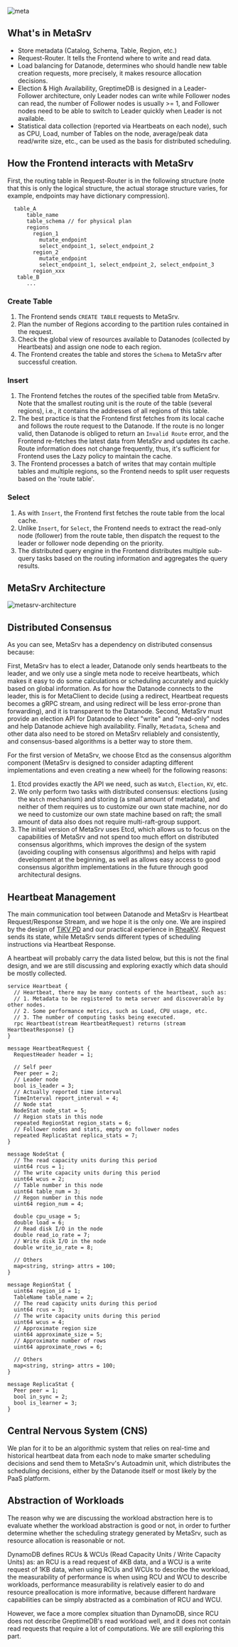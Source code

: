 ![meta](../../public/meta.png)

## What's in MetaSrv

- Store metadata (Catalog, Schema, Table, Region, etc.)
- Request-Router. It tells the Frontend where to write and read data.
- Load balancing for Datanode, determines who should handle new table creation requests, more precisely, it makes resource allocation decisions.
- Election & High Availability, GreptimeDB is designed in a Leader-Follower architecture, only Leader nodes can write while Follower nodes can read, the number of Follower nodes is usually >= 1, and Follower nodes need to be able to switch to Leader quickly when Leader is not available.
- Statistical data collection (reported via Heartbeats on each node), such as CPU, Load, number of Tables on the node, average/peak data read/write size, etc., can be used as the basis for distributed scheduling.

## How the Frontend interacts with MetaSrv

First, the routing table in Request-Router is in the following structure (note that this is only the logical structure, the actual storage structure varies, for example, endpoints may have dictionary compression).

```
  table_A
      table_name
      table_schema // for physical plan
      regions
        region_1
          mutate_endpoint
          select_endpoint_1, select_endpoint_2
        region_2
          mutate_endpoint
          select_endpoint_1, select_endpoint_2, select_endpoint_3
        region_xxx
   table_B
      ...
```

### Create Table

1. The Frontend sends `CREATE TABLE` requests to MetaSrv.
2. Plan the number of Regions according to the partition rules contained in the request.
3. Check the global view of resources available to Datanodes (collected by Heartbeats) and assign one node to each region.
4. The Frontend creates the table and stores the `Schema` to MetaSrv after successful creation.

### Insert

1. The Frontend fetches the routes of the specified table from MetaSrv. Note that the smallest routing unit is the route of the table (several regions), i.e., it contains the addresses of all regions of this table.
2. The best practice is that the Frontend first fetches from its local cache and follows the route request to the Datanode. If the route is no longer valid, then Datanode is obliged to return an `Invalid Route` error, and the Frontend re-fetches the latest data from MetaSrv and updates its cache. Route information does not change frequently, thus, it's sufficient for Frontend uses the Lazy policy to maintain the cache.
3. The Frontend processes a batch of writes that may contain multiple tables and multiple regions, so the Frontend needs to split user requests based on the 'route table'.

### Select

1. As with `Insert`, the Frontend first fetches the route table from the local cache.
2. Unlike `Insert`, for `Select`, the Frontend needs to extract the read-only node (follower) from the route table, then dispatch the request to the leader or follower node depending on the priority.
3. The distributed query engine in the Frontend distributes multiple sub-query tasks based on the routing information and aggregates the query results.

## MetaSrv Architecture

![metasrv-architecture](../../public/metasrv-architecture.png)

## Distributed Consensus

As you can see, MetaSrv has a dependency on distributed consensus because:

First, MetaSrv has to elect a leader, Datanode only sends heartbeats to the leader, and we only use a single meta node to receive heartbeats, which makes it easy to do some calculations or scheduling accurately and quickly based on global information. As for how the Datanode connects to the leader, this is for MetaClient to decide (using a redirect, Heartbeat requests becomes a gRPC stream, and using redirect will be less error-prone than forwarding), and it is transparent to the Datanode.
Second, MetaSrv must provide an election API for Datanode to elect "write" and "read-only" nodes and help Datanode achieve high availability.
Finally, `Metadata`, `Schema` and other data also need to be stored on MetaSrv reliablely and consistently, and consensus-based algorithms is a better way to store them.

For the first version of MetaSrv, we choose Etcd as the consensus algorithm component (MetaSrv is designed to consider adapting different implementations and even creating a new wheel) for the following reasons:

1. Etcd provides exactly the API we need, such as `Watch`, `Election`, `KV`, etc.
2. We only perform two tasks with distributed consensus: elections (using the `Watch` mechanism) and storing (a small amount of metadata), and neither of them requires us to customize our own state machine, nor do we need to customize our own state machine based on raft; the small amount of data also does not require multi-raft-group support.
3. The initial version of MetaSrv uses Etcd, which allows us to focus on the capabilities of MetaSrv and not spend too much effort on distributed consensus algorithms, which improves the design of the system (avoiding coupling with consensus algorithms) and helps with rapid development at the beginning, as well as allows easy access to good consensus algorithm implementations in the future through good architectural designs.

## Heartbeat Management

The main communication tool between Datanode and MetaSrv is Heartbeat Request/Response Stream, and we hope it is the only one. We are inspired by the design of [TiKV PD](https://github.com/tikv/pd) and our practical experience in [RheaKV](https://github.com/sofastack/sofa-jraft/tree/master/jraft-rheakv/rheakv-pd). Request sends its state, while MetaSrv sends different types of scheduling instructions via Heartbeat Response.

A heartbeat will probably carry the data listed below, but this is not the final design, and we are still discussing and exploring exactly which data should be mostly collected.

```
service Heartbeat {
  // Heartbeat, there may be many contents of the heartbeat, such as:
  // 1. Metadata to be registered to meta server and discoverable by other nodes.
  // 2. Some performance metrics, such as Load, CPU usage, etc.
  // 3. The number of computing tasks being executed.
  rpc Heartbeat(stream HeartbeatRequest) returns (stream HeartbeatResponse) {}
}

message HeartbeatRequest {
  RequestHeader header = 1;

  // Self peer
  Peer peer = 2;
  // Leader node
  bool is_leader = 3;
  // Actually reported time interval
  TimeInterval report_interval = 4;
  // Node stat
  NodeStat node_stat = 5;
  // Region stats in this node
  repeated RegionStat region_stats = 6;
  // Follower nodes and stats, empty on follower nodes
  repeated ReplicaStat replica_stats = 7;
}

message NodeStat {
  // The read capacity units during this period
  uint64 rcus = 1;
  // The write capacity units during this period
  uint64 wcus = 2;
  // Table number in this node
  uint64 table_num = 3;
  // Regon number in this node
  uint64 region_num = 4;

  double cpu_usage = 5;
  double load = 6;
  // Read disk I/O in the node
  double read_io_rate = 7;
  // Write disk I/O in the node
  double write_io_rate = 8;

  // Others
  map<string, string> attrs = 100;
}

message RegionStat {
  uint64 region_id = 1;
  TableName table_name = 2;
  // The read capacity units during this period
  uint64 rcus = 3;
  // The write capacity units during this period
  uint64 wcus = 4;
  // Approximate region size
  uint64 approximate_size = 5;
  // Approximate number of rows
  uint64 approximate_rows = 6;

  // Others
  map<string, string> attrs = 100;
}

message ReplicaStat {
  Peer peer = 1;
  bool in_sync = 2;
  bool is_learner = 3;
}
```

## Central Nervous System (CNS)

We plan for it to be an algorithmic system that relies on real-time and historical heartbeat data from each node to make smarter scheduling decisions and send them to MetaSrv's Autoadmin unit, which distributes the scheduling decisions, either by the Datanode itself or most likely by the PaaS platform.

## Abstraction of Workloads

The reason why we are discussing the workload abstraction here is to evaluate whether the workload abstraction is good or not, in order to further determine whether the scheduling strategy generated by MetaSrv, such as resource allocation is reasonable or not.

DynamoDB defines RCUs & WCUs (Read Capacity Units / Write Capacity Units) as: an RCU is a read request of 4KB data, and a WCU is a write request of 1KB data, when using RCUs and WCUs to describe the workload, the measurability of performance is when using RCU and WCU to describe workloads, performance measurability is relatively easier to do and resource preallocation is more informative, because different hardware capabilities can be simply abstracted as a combination of RCU and WCU.

However, we face a more complex situation than DynamoDB, since RCU does not describe GreptimeDB's read workload well, and it does not contain read requests that require a lot of computations. We are still exploring this part.

